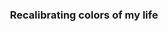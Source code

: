   <!--![refresh](https://img.icons8.com/fluency/48/refresh.png)-->
  <h3 align="center">Recalibrating colors of my life</h3>

